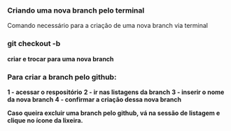 ### Criando uma nova branch pelo terminal

Comando necessário para a criação de uma nova branch via terminal


### git checkout -b
**criar e trocar para uma nova branch**

### Para criar a branch pelo github:
**1 - acessar o respositório**
**2 - ir nas listagens da branch**
**3 - inserir o nome da nova branch**
**4 - confirmar a criação dessa nova branch**

**Caso queira excluir uma branch pelo github, vá na sessão de listagem e clique no ícone da lixeira.**